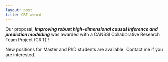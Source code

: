 ```yaml
---
layout: post
title: CRT award
---
```


Our proposal, ***Improving robust high-dimensional causal inference and prediction modelling*** was awarded with a CANSSI Collaborative Research Team Project (CRT)!! 

New positions for Master and PhD students are available. Contact me if you are interested.

 
